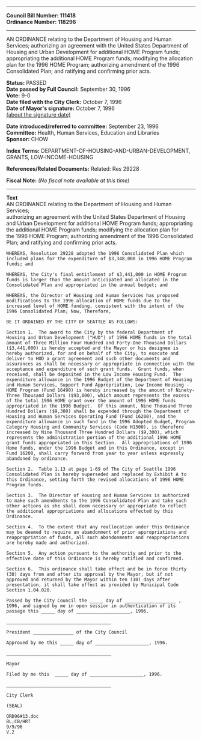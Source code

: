 * * * * *  
  
**Council Bill Number: [](#h0)[](#h2)111418**   
**Ordinance Number: 118296**  
  
* * * * *  
  
AN ORDINANCE relating to the Department of Housing and Human Services; authorizing an agreement with the United States Department of Housing and Urban Development for additional HOME Program funds; appropriating the additional HOME Program funds; modifying the allocation plan for the 1996 HOME Program; authorizing amendment of the 1996 Consolidated Plan; and ratifying and confirming prior acts.  
  
**Status:** PASSED   
**Date passed by Full Council:** September 30, 1996   
**Vote:** 9-0   
**Date filed with the City Clerk:** October 7, 1996   
**Date of Mayor's signature:** October 7, 1996   
[(about the signature date)](/~public/approvaldate.htm)   
  
  
**Date introduced/referred to committee:** September 23, 1996   
**Committee:** Health, Human Services, Education and Libraries   
**Sponsor:** CHOW   
  
**Index Terms:** DEPARTMENT-OF-HOUSING-AND-URBAN-DEVELOPMENT, GRANTS, LOW-INCOME-HOUSING  
  
**References/Related Documents:** Related: Res 29228  
  
**Fiscal Note:** *(No fiscal note available at this time)*  
  
* * * * *  
  
**Text**  
    AN ORDINANCE relating to the Department of Housing and Human Services;  
    authorizing an agreement with the United States Department of Housing  
    and Urban Development for additional HOME Program funds; appropriating  
    the additional HOME Program funds; modifying the allocation plan for  
    the 1996 HOME Program; authorizing amendment of the 1996 Consolidated  
    Plan; and ratifying and confirming prior acts.  
  
    WHEREAS, Resolution 29228 adopted the 1996 Consolidated Plan which  
    included plans for the expenditure of $3,348,000 in 1996 HOME Program  
    funds; and  
  
    WHEREAS, the City's final entitlement of $3,441,000 in HOME Program  
    funds is larger than the amount anticipated and allocated in the  
    Consolidated Plan and appropriated in the annual budget; and  
  
    WHEREAS, the Director of Housing and Human Services has proposed  
    modifications to the 1996 allocation of HOME funds due to the  
    increased level of HOME funding, consistent with the intent of the  
    1996 Consolidated Plan; Now, Therefore,  
  
    BE IT ORDAINED BY THE CITY OF SEATTLE AS FOLLOWS:  
  
    Section 1.  The award to the City by the federal Department of  
    Housing and Urban Development ("HUD") of 1996 HOME funds in the total  
    amount of Three Million Four Hundred and Forty-One Thousand Dollars  
    ($3,441,000) is hereby accepted and the Mayor or his designee is  
    hereby authorized, for and on behalf of the City, to execute and  
    deliver to HUD a grant agreement and such other documents and  
    assurances as shall be necessary or appropriate in connection with the  
    acceptance and expenditure of such grant funds.  Grant funds, when  
    received, shall be deposited in the Low Income Housing Fund.  The  
    expenditure allowance in the 1996 Budget of the Department of Housing  
    and Human Services, Support Fund Appropriation, Low Income Housing -  
    HOME Program (Fund 16490) is hereby increased by the amount of Ninety-  
    Three Thousand Dollars ($93,000), which amount represents the excess  
    of the total 1996 HOME grant over the amount of 1996 HOME funds  
    appropriated in the 1996 Budget.  Of this amount, Nine Thousand Three  
    Hundred Dollars ($9,300) shall be expended through the Department of  
    Housing and Human Services Operating Fund (Fund 16200), and the  
    expenditure allowance in such fund in the 1996 Adopted Budget, Program  
    Category Housing and Community Services (Code H1300), is therefore  
    increased by Nine Thousand Three Hundred Dollars ($9,300), which  
    represents the administration portion of the additional 1996 HOME  
    grant funds appropriated in this Section.  All appropriations of 1996  
    Home funds, under the 1996 Budget and in this Ordinance, except in  
    Fund 16200, shall carry forward from year to year unless expressly  
    abandoned by ordinance.  
  
    Section 2.  Table 1.13 at page 1-69 of The City of Seattle 1996  
    Consolidated Plan is hereby superseded and replaced by Exhibit A to  
    this Ordinance, setting forth the revised allocations of 1996 HOME  
    Program funds.  
  
    Section 3.  The Director of Housing and Human Services is authorized  
    to make such amendments to the 1996 Consolidated Plan and take such  
    other actions as she shall deem necessary or appropriate to reflect  
    the additional appropriations and allocations effected by this  
    Ordinance.  
  
    Section 4.  To the extent that any reallocation under this Ordinance  
    may be deemed to require an abandonment of prior appropriations and  
    reappropriation of funds, all such abandonments and reappropriations  
    are hereby made and authorized.  
  
    Section 5.  Any action pursuant to the authority and prior to the  
    effective date of this Ordinance is hereby ratified and confirmed.  
  
    Section 6.  This ordinance shall take effect and be in force thirty  
    (30) days from and after its approval by the Mayor, but if not  
    approved and returned by the Mayor within ten (10) days after  
    presentation, it shall take effect as provided by Municipal Code  
    Section 1.04.020.  
  
    Passed by the City Council the _____ day of ___________________ ,  
    1996, and signed by me in open session in authentication of its  
    passage this _____ day of ____________________, 1996.  
  
    _______________________________________  
  
    President _______________ of the City Council  
  
    Approved by me this _____ day of ____________________, 1996.  
  
    _______________________________________  
  
    Mayor  
  
    Filed by me this  _____ day of ____________________, 1996.  
  
    _______________________________________  
  
    City Clerk  
  
    (SEAL)  
  
    ORD96#13.doc  
    BL;CB/HRT  
    9/9/96  
    V.2  
